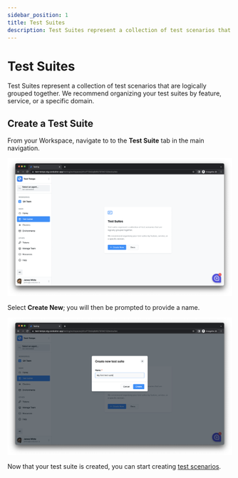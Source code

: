 ```yaml
---
sidebar_position: 1
title: Test Suites
description: Test Suites represent a collection of test scenarios that are logically grouped together.
---
```


# Test Suites

Test Suites represent a collection of test scenarios that are logically grouped together. We recommend organizing your test suites by feature, service, or a specific domain.

## Create a Test Suite

From your Workspace, navigate to to the **Test Suite** tab in the main navigation.

![](<../../assets/image (9).png>)

Select **Create New**; you will then be prompted to provide a name.

![](<../../assets/image (2) (1) (1).png>)

Now that your test suite is created, you can start creating [test scenarios](test-scenarios).
